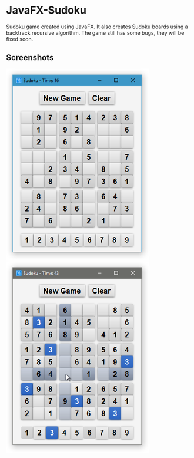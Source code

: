 # JavaFX-Sudoku
Sudoku game created using JavaFX. It also creates Sudoku boards using a backtrack recursive algorithm. The game still has some bugs, they will be fixed soon.

## Screenshots

![Board](https://raw.githubusercontent.com/BenJeau/JavaFX-Sudoku/master/screenshots/Board.PNG)
![Play](https://raw.githubusercontent.com/BenJeau/JavaFX-Sudoku/master/screenshots/Play.png)
